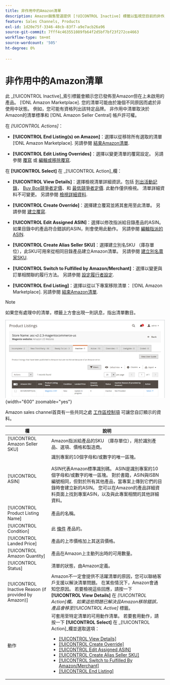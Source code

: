 ```yaml
---
title: 非作用中的Amazon清單
description: Amazon銷售管道提供 [!UICONTROL Inactive] 標籤以監視您目前的非作用中 [!DNL Amazon Marketplace] 清單。
feature: Sales Channels, Products
exl-id: 1d20e75f-3346-48cb-83f7-a9e7acb26a96
source-git-commit: 7fff4c463551089fb64f2d5bf7bf23f272ce4663
workflow-type: tm+mt
source-wordcount: '505'
ht-degree: 0%

---
```


# 非作用中的Amazon清單

此 _[!UICONTROL Inactive]_索引標籤會顯示您已發佈至Amazon但在上未啟用的產品。 [!DNL Amazon Marketplace]. 您的清單可能由於幾個不同原因而處於非使用中狀態。 例如，您可能有資格列出該特定品牌。 非作用中清單取決於Amazon的清單標準和 [!DNL Amazon Seller Central] 帳戶許可權。

在 _[!UICONTROL Actions]_：

- **[!UICONTROL End Listing(s) on Amazon]**：選擇以從移除所有選取的清單 [!DNL Amazon Marketplace]. 另請參閱 [結束Amazon清單](./end-listings-manually.md).

- **[!UICONTROL Edit Listing Overrides]**：選擇以變更清單的覆寫設定。 另請參閱 [覆寫](./overrides.md) 或 [編輯或移除覆寫](./creating-editing-overrides.md#edit-override-single-listing).

在 **[!UICONTROL Select]** 在 _[!UICONTROL Action]_欄：

- **[!UICONTROL View Details]**：選擇檢視清單詳細資訊，包括 [列出活動記錄](./product-listing-details.md#listing-activity-log)， [Buy Box競爭者定價](./product-listing-details.md#buy-box-competitor-pricing)、和 [最低競爭者定價](./product-listing-details.md#lowest-competitor-pricing). 此動作僅供檢視。 清單詳細資料不可變更。 另請參閱 [檢視詳細資料](./product-listing-details.md).

- **[!UICONTROL Create Override]**：選擇建立覆寫並將其套用至此清單。 另請參閱 [建立覆寫](./creating-editing-overrides.md).

- **[!UICONTROL Edit Assigned ASIN]**：選擇以修改指派給目錄產品的ASIN。 如果目錄中的產品符合錯誤的ASIN，則會使用此動作。 另請參閱 [編輯指派的ASIN](./edit-assigned-asin.md).

- **[!UICONTROL Create Alias Seller SKU]**：選擇建立別名SKU （庫存單位），此SKU可用來從相同目錄產品建立Amazon清單。 另請參閱 [建立別名賣家SKU](./create-alias-seller-sku.md).

- **[!UICONTROL Switch to Fulfilled by Amazon/Merchant]**：選擇以變更與訂單相關聯的履行方法。 另請參閱 [設定履行者設定](./fulfilled-by.md#configure-fulfilled-by-settings).

- **[!UICONTROL End Listing]**：選擇以從以下專案移除清單： [!DNL Amazon Marketplace]. 另請參閱 [結束Amazon清單](./end-listings-manually.md).

>[!NOTE]
>
>如果您有處理中的清單，標籤上方會出現一則訊息，指出清單數目。

![非作用中的Amazon清單](assets/amazon-inactive-listings.png){width="600" zoomable="yes"}

Amazon sales channel首頁有一些共同之處 [工作區控制項](./workspace-controls.md) 可讓您自訂顯示的資料。

| 欄 | 說明 |
|------------------------------------------------------|--------------------------------------------------------------------------------------------------------------------------------------------------------------------------------------------------------------------------------------------------------------------------------------------------------------------------------------------------------------------------------------------------------------------------------------------------------------------------------------------------------------------------------------------------------------------------------------------------------------------------------------------------------------------------------------|
| [!UICONTROL Amazon Seller SKU] | Amazon指派給產品的SKU （庫存單位），用於識別產品、選項、價格和製造商。 |
| [!UICONTROL ASIN] | 識別專案的10個字母和/或數字的唯一區塊。<br><br>ASIN代表Amazon標準識別碼。 ASIN是識別專案的10個字母和/或數字的唯一區塊。 對於書籍，ASIN與ISBN編號相同，但對於所有其他產品，當專案上傳到它們的目錄時會建立新的ASIN。 您可以在Amazon的產品詳細資料頁面上找到專案ASIN，以及與此專案相關的其他詳細資料。 |
| [!UICONTROL Product Listing Name] | 產品的名稱。 |
| [!UICONTROL Condition] | 此 [條件](./product-listing-condition.md) 產品的。 |
| [!UICONTROL Landed Price] | 產品的上市價格加上其送貨價格。 |
| [!UICONTROL Amazon Quantity] | 產品在Amazon上主動列出時的可用數量。 |
| [!UICONTROL Status] | 清單的狀態，由Amazon定義。 |
| [!UICONTROL Inactive Reason (if provided by Amazon)] | Amazon不一定會提供不活躍清單的原因，您可以聯絡客戶支援以解決清單問題。 在某些情況下，Amazon會通知您原因。 若要檢視這些回應，請按一下 **[!UICONTROL View Details]** 在 _[!UICONTROL Action]_欄。 如果這些問題已解決且Amazon移除錯誤，產品會移至_[!UICONTROL Active]_ 標籤。 |
| 動作 | 可套用至特定清單的可用動作清單。 若要套用動作，請按一下 **[!UICONTROL Select]** 在 _[!UICONTROL Action]_欄並選取選項：<ul><li>[[!UICONTROL View Details]](./product-listing-details.md)</li><li>[[!UICONTROL Create Override]](./creating-editing-overrides.md)</li><li>[[!UICONTROL Edit Assigned ASIN]](./edit-assigned-asin.md)</li><li>[[!UICONTROL Create Alias Seller SKU]](./create-alias-seller-sku.md#region-specific)</li><li>[[!UICONTROL Switch to Fulfilled By Amazon/Merchant]](./fulfilled-by.md#configure-fulfilled-by-settings)</li><li>[[!UICONTROL End Listing]](./end-listings-manually.md)</li></ul> |
